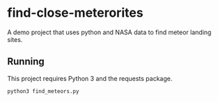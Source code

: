 # find-close-meterorites
A demo project that uses python and NASA data to find meteor landing sites.

## Running

This project requires Python 3 and the requests package.

`python3 find_meteors.py`
